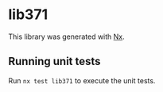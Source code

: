 # lib371

This library was generated with [Nx](https://nx.dev).

## Running unit tests

Run `nx test lib371` to execute the unit tests.
